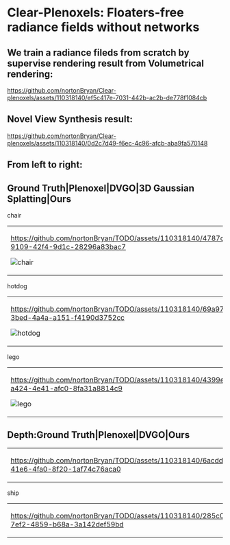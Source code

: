 # Clear-Plenoxels: Floaters-free radiance fields without networks

## We train a radiance fileds from scratch by supervise rendering result from Volumetrical rendering:

https://github.com/nortonBryan/Clear-plenoxels/assets/110318140/ef5c417e-7031-442b-ac2b-de778f1084cb

## Novel View Synthesis result:

https://github.com/nortonBryan/Clear-plenoxels/assets/110318140/0d2c7d49-f6ec-4c96-afcb-aba9fa570148

## From left to right: 
## Ground Truth|Plenoxel|DVGO|3D Gaussian Splatting|Ours
<table>
chair
<td >
  
https://github.com/nortonBryan/TODO/assets/110318140/4787c79e-9109-42f4-9d1c-28296a83bac7

![chair](https://github.com/nortonBryan/TODO/assets/110318140/c967ffff-742b-47d6-992d-e186d42b9540)


</td>
 
</table>

<table>
hotdog
<td >

https://github.com/nortonBryan/TODO/assets/110318140/69a9744b-3bed-4a4a-a151-f4190d3752cc

![hotdog](https://github.com/nortonBryan/TODO/assets/110318140/41fe731e-c4ae-4d94-a8c1-dcc2fb652ee3)


</td>

</table>

<table>
lego
<td >

https://github.com/nortonBryan/TODO/assets/110318140/4399e5df-a424-4e41-afc0-8fa31a8814c9

![lego](https://github.com/nortonBryan/TODO/assets/110318140/8c64333a-84aa-4e3f-b5cc-2952a4f12aaf)

</td>
</table>

## Depth:Ground Truth|Plenoxel|DVGO|Ours
<table>
<td >

https://github.com/nortonBryan/TODO/assets/110318140/6acddb87-41e6-4fa0-8f20-1af74c76aca0

</td>

</table>

<table>
ship
<td >

https://github.com/nortonBryan/TODO/assets/110318140/285c0137-7ef2-4859-b68a-3a142def59bd

</td>

</table>

